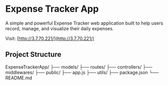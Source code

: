 #  Expense Tracker App
A simple and powerful Expense Tracker web application built to help users record, manage, and visualize their daily expenses.

Visit: [http://3.7.70.221/](http://3.7.70.221/)

## Project Structure
ExpenseTrackerApp/
├── models/
├── routes/
├── controllers/
├── middlewares/
├── public/
├── app.js
├── utils/
├── package.json
└── README.md
